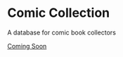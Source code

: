 # Comic Collection

A database for comic book collectors

[Coming Soon](https://techgladiator.github.io/comic-collection/)